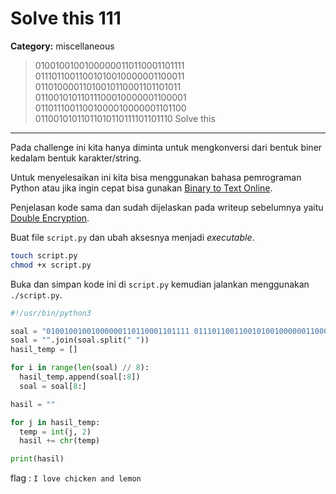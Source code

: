 # Solve this 111
**Category:** miscellaneous
> 01001001001000000110110001101111 01110110011001010010000001100011 01101000011010010110001101101011 01100101011011100010000001100001 01101110011001000010000001101100 01100101011011010110111101101110
> Solve this
---

Pada challenge ini kita hanya diminta untuk mengkonversi dari bentuk biner kedalam bentuk karakter/string.

Untuk menyelesaikan ini kita bisa menggunakan bahasa pemrograman Python atau jika ingin cepat bisa gunakan [Binary to Text Online](https://www.rapidtables.com/convert/number/binary-to-ascii.html).

Penjelasan kode sama dan sudah dijelaskan pada writeup sebelumnya yaitu [Double Encryption](https://github.com/cerc-undip/CTF-Learn-Writeup/tree/update/double_encryption_COMPLETE).

Buat file `script.py` dan ubah aksesnya menjadi _executable_.
```bash
touch script.py
chmod +x script.py
```

Buka dan simpan kode ini di `script.py` kemudian jalankan menggunakan `./script.py`.
```python
#!/usr/bin/python3

soal = "01001001001000000110110001101111 01110110011001010010000001100011 01101000011010010110001101101011 01100101011011100010000001100001 01101110011001000010000001101100 01100101011011010110111101101110"
soal = "".join(soal.split(" "))
hasil_temp = []

for i in range(len(soal) // 8):
  hasil_temp.append(soal[:8])
  soal = soal[8:]

hasil = ""

for j in hasil_temp:
  temp = int(j, 2)
  hasil += chr(temp)

print(hasil)
```

flag : `I love chicken and lemon`